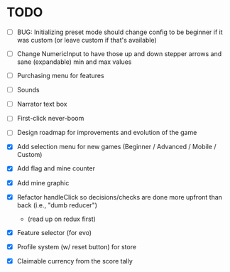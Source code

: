 # TODO

- [ ] BUG: Initializing preset mode should change config to be beginner if it was custom (or leave custom if that's available)
- [ ] Change NumericInput to have those up and down stepper arrows and sane (expandable) min and max values
- [ ] Purchasing menu for features
- [ ] Sounds
- [ ] Narrator text box
- [ ] First-click never-boom
- [ ] Design roadmap for improvements and evolution of the game

- [X] Add selection menu for new games (Beginner / Advanced / Mobile / Custom)
- [X] Add flag and mine counter
- [X] Add mine graphic
- [X] Refactor handleClick so decisions/checks are done more upfront than back (i.e., "dumb reducer")
    - (read up on redux first)
- [X] Feature selector (for evo)
- [X] Profile system (w/ reset button) for store
- [X] Claimable currency from the score tally
